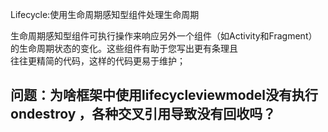 Lifecycle:使用生命周期感知型组件处理生命周期

生命周期感知型组件可执行操作来响应另外一个组件（如Activity和Fragment）的生命周期状态的变化。这些组件有助于您写出更有条理且  
往往更精简的代码，这样的代码更易于维护；

## 问题：为啥框架中使用lifecycleviewmodel没有执行ondestroy ，各种交叉引用导致没有回收吗？